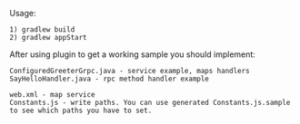 Usage:

    1) gradlew build
    2) gradlew appStart

After using plugin to get a working sample you should implement:

    ConfiguredGreeterGrpc.java - service example, maps handlers
    SayHelloHandler.java - rpc method handler example

    web.xml - map service
    Constants.js - write paths. You can use generated Constants.js.sample to see which paths you have to set.
